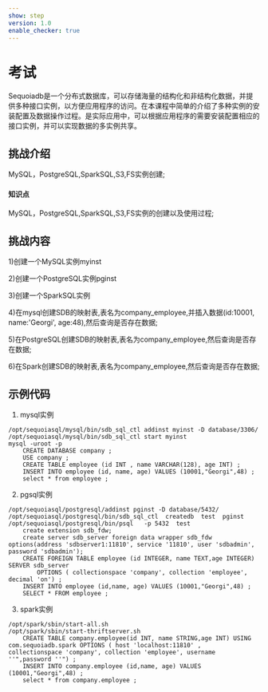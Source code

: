 ```yaml
---
show: step
version: 1.0
enable_checker: true
---
```


# 考试
Sequoiadb是一个分布式数据库，可以存储海量的结构化和非结构化数据，并提供多种接口实例，以方便应用程序的访问。在本课程中简单的介绍了多种实例的安装配置及数据操作过程。是实际应用中，可以根据应用程序的需要安装配置相应的接口实例，并可以实现数据的多实例共享。

## 挑战介绍
    
 MySQL，PostgreSQL,SparkSQL,S3,FS实例创建;

#### 知识点

 MySQL，PostgreSQL,SparkSQL,S3,FS实例的创建以及使用过程;

## 挑战内容

1)创建一个MySQL实例myinst

2)创建一个PostgreSQL实例pginst

3)创建一个SparkSQL实例

4)在mysql创建SDB的映射表,表名为company_employee,并插入数据(id:10001, name:'Georgi', age:48),然后查询是否存在数据;

5)在PostgreSQL创建SDB的映射表,表名为company_employee,然后查询是否存在数据;

6)在Spark创建SDB的映射表,表名为company_employee,然后查询是否存在数据;


## 示例代码

1) mysql实例
```
/opt/sequoiasql/mysql/bin/sdb_sql_ctl addinst myinst -D database/3306/
/opt/sequoiasql/mysql/bin/sdb_sql_ctl start myinst
mysql -uroot -p
    CREATE DATABASE company ;
    USE company ;
    CREATE TABLE employee (id INT , name VARCHAR(128), age INT) ;
	INSERT INTO employee (id, name, age) VALUES (10001,"Georgi",48) ;
	select * from employee ;
```
2) pgsql实例
```
/opt/sequoiasql/postgresql/addinst pginst -D database/5432/
/opt/sequoiasql/postgresql/bin/sdb_sql_ctl  createdb  test  pginst
/opt/sequoiasql/postgresql/bin/psql   -p 5432  test
    create extension sdb_fdw;
    create server sdb_server foreign data wrapper sdb_fdw options(address 'sdbserver1:11810', service '11810', user 'sdbadmin', password 'sdbadmin');
    CREATE FOREIGN TABLE employee (id INTEGER, name TEXT,age INTEGER) SERVER sdb_server 
	    OPTIONS ( collectionspace 'company', collection 'employee', decimal 'on') ;
	INSERT INTO employee (id,name, age) VALUES (10001,"Georgi",48) ;
	SELECT * FROM employee ;
```
3) spark实例
```
/opt/spark/sbin/start-all.sh
/opt/spark/sbin/start-thriftserver.sh
    CREATE TABLE company.employee(id INT, name STRING,age INT) USING com.sequoiadb.spark OPTIONS ( host 'localhost:11810' ,    collectionspace 'company', collection 'employee', username ''",password ''") ;
	INSERT INTO company.employee (id,name, age) VALUES (10001,"Georgi",48) ;
	select * from company.employee ;
```





